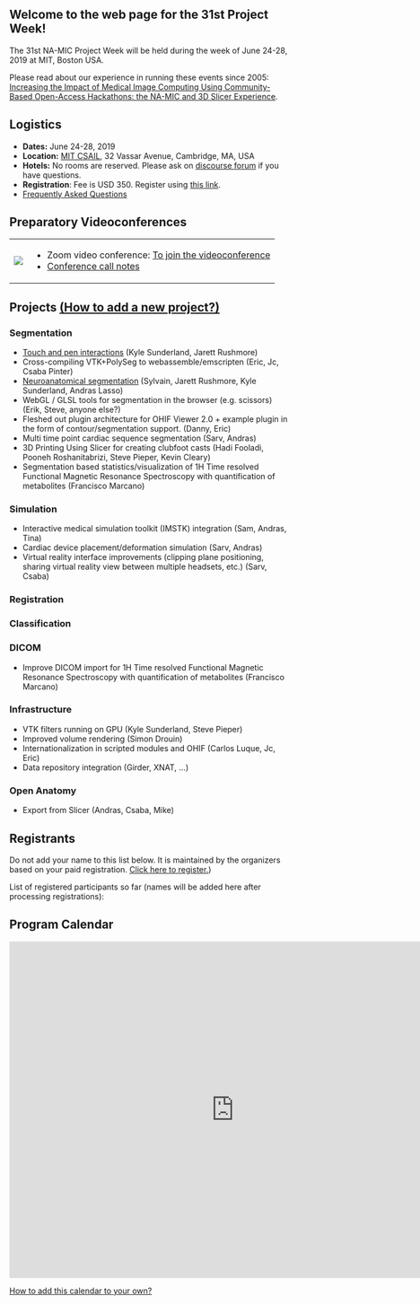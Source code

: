 
## Welcome to the web page for the 31st Project Week!




The 31st NA-MIC Project Week will be held during the week of June 24-28, 2019 at MIT, Boston USA.

Please read about our experience in running these events since 2005: [Increasing the Impact of Medical Image Computing Using
Community-Based Open-Access Hackathons: the NA-MIC and 3D Slicer Experience](http://www.spl.harvard.edu/publications/item/view/3004).

## Logistics
- **Dates:** June 24-28, 2019
- **Location:** [MIT CSAIL](https://www.csail.mit.edu/about/visit-csail), 32 Vassar Avenue, Cambridge, MA, USA
- **Hotels:** No rooms are reserved.  Please ask on [discourse forum](https://discourse.slicer.org/c/community/project-week) if you have questions.
- **Registration**: Fee is USD 350.  Register using [this link](https://www.regonline.com/registration/Checkin.aspx?EventID=2555870).
- [Frequently Asked Questions](ProjectWeek)

## Preparatory Videoconferences


<table><tr>
    <td>
        <img src="zoom-photo-2019-05-07.png">
    </td>
    <td>
        <ul>
            <li>
                Zoom video conference: <a href="https://zoom.us/j/692997791">To join the videoconference</a>
            </li>
            <li>
<a href="https://github.com/NA-MIC/ProjectWeek/blob/master/PW31_2019_Boston/PreparatoryMeetingsNotes.md">Conference call notes</a>
            </li>
        </ul>
    </td>
</tr></table>

## Projects [(How to add a new project?)](Projects/README.md)
<a name="ProjectsList"/>


### Segmentation
- [Touch and pen interactions](Projects/TouchAndPenInteractions/README.md) (Kyle Sunderland, Jarett Rushmore)
- Cross-compiling VTK+PolySeg to webassemble/emscripten (Eric, Jc, Csaba Pinter)
- [Neuroanatomical segmentation](Projects/NeuroSegmentation/README.md) (Sylvain, Jarett Rushmore, Kyle Sunderland, Andras Lasso)
- WebGL / GLSL tools for segmentation in the browser (e.g. scissors) (Erik, Steve, anyone else?)
- Fleshed out plugin architecture for OHIF Viewer 2.0 + example plugin in the form of contour/segmentation support. (Danny, Eric)
- Multi time point cardiac sequence segmentation (Sarv, Andras)
- 3D Printing Using Slicer for creating clubfoot casts (Hadi Fooladi, Pooneh Roshanitabrizi, Steve Pieper, Kevin Cleary)
- Segmentation based statistics/visualization of 1H Time resolved Functional Magnetic Resonance Spectroscopy with quantification of metabolites (Francisco Marcano)


### Simulation
- Interactive medical simulation toolkit (IMSTK) integration (Sam, Andras, Tina)
- Cardiac device placement/deformation simulation (Sarv, Andras)
- Virtual reality interface improvements (clipping plane positioning, sharing virtual reality view between multiple headsets, etc.)
(Sarv, Csaba) 

### Registration

### Classification

### DICOM
- Improve DICOM import for 1H Time resolved Functional Magnetic Resonance Spectroscopy with quantification of metabolites (Francisco Marcano)

### Infrastructure
- VTK filters running on GPU (Kyle Sunderland, Steve Pieper)
- Improved volume rendering (Simon Drouin)
- Internationalization in scripted modules and OHIF (Carlos Luque, Jc, Eric)
- Data repository integration (Girder, XNAT, ...)

### Open Anatomy
- Export from Slicer (Andras, Csaba, Mike)


## Registrants

Do not add your name to this list below. It is maintained by the organizers based on your paid registration. [Click here to register.](https://www.regonline.com/registration/Checkin.aspx?EventID=2555870))

List of registered participants so far (names will be added here after processing registrations):

<!-- ORGANIZERS: please edit REGISTRANTS.md -->

## Program Calendar

<iframe src="https://calendar.google.com/calendar/embed?src=kitware.com_sb07i171olac9aavh46ir495c4%40group.calendar.google.com&ctz=America%2FNew_York" style="border: 0" width="800" height="600" frameborder="0" scrolling="no"></iframe>

[How to add this calendar to your own?](../common/Calendar.md)
 
